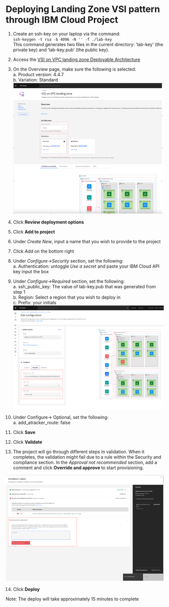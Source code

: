 # Deploying Landing Zone VSI pattern through IBM Cloud Project

1. Create an ssh-key on your laptop via the command:\
   `ssh-keygen -t rsa -b 4096 -N '' -f ./lab-key`\
   This command generates two files in the current directory: ‘lab-key’ (the private key) and ‘lab-key.pub’ (the public key).
2. Access the [VSI on VPC landing zone Deployable Architecture](https://cloud.ibm.com/catalog/architecture/deploy-arch-ibm-slz-vsi-ef663980-4c71-4fac-af4f-4a510a9bcf68-global?catalog_query=aHR0cHM6Ly9jbG91ZC5pYm0uY29tL2NhdGFsb2cjcmVmZXJlbmNlX2FyY2hpdGVjdHVyZQ%3D%3D)
3. On the Overview page, make sure the following is selected:\
   a. Product version: 4.4.7\
   b. Variation: Standard
   ![Overview page](../images/part1-10-overview-page.png)
4. Click **Review deployment options**
5. Click **Add to project**
6. Under _Create New_, input a name that you wish to provide to the project
7. Click _Add_ on the bottom right
8. Under _Configure->Security_ section, set the following:\
   a. Authentication: untoggle _Use a secret_ and paste your IBM Cloud API key input the box

9. Under _Configure->Required_ section, set the following:\
   a. ssh_public_key: The value of lab-key.pub that was generated from step 1\
   b. Region: Select a region that you wish to deploy in\
   c. Prefix: your initials
   ![Configuration](../images/part1-10-configuration.png)

10. Under Configure-> Optional, set the following:\
    a. add_atracker_route: false
11. Click **Save**
12. Click **Validate**
13. The project will go through different steps in validation. When it completes, the validation might fail due to a rule within the Security and compliance section. In the _Approval not recommended_ section, add a comment and click **Override and approve** to start provisioning.

![Validation](../images/part1-10-validation.png)

14. Click **Deploy**

Note: The deploy will take approximately 15 minutes to complete
